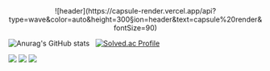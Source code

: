 <div align="center">
  ![header](https://capsule-render.vercel.app/api?type=wave&color=auto&height=300&section=header&text=capsule%20render&fontSize=90)
</div>

![Anurag's GitHub stats](https://github-readme-stats.vercel.app/api?username=yeoeoeonju&show_icons=true&theme=graywhite) &nbsp;
[![Solved.ac Profile](http://mazassumnida.wtf/api/generate_badge?boj=lh44)](https://solved.ac/lh44)



<img src="https://img.shields.io/badge/Python-3776AB?style=flat&logo=Python&logoColor=white"/> <img src="https://img.shields.io/badge/Tableau-E97627?style=flat&logo=Tableau&logoColor=white"/> <img src="https://img.shields.io/badge/R-276DC3?style=flat&logo=R&logoColor=white"/>
